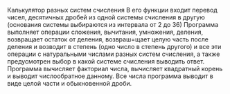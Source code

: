 Калькулятор разных систем счисления
В его функции входит перевод чисел, десятичных дробей из одной системы счисления в другую (основания системы выбираются из интервала от 2 до 36)
Программа выполняет операции сложения, вычитания, умножения, деления, возвращает остаток от деления, возвраш=щает целую часть после деления и возводит в степень (одно число в степень другого) и все эти операции с натуральными числами разных систем счисления, а также предусмотрен выбор в какой системе счисления выводить ответ.
Программа вычисляет факториал числа, вычисляет квадратный корень и выводит числообратное данному.
Все числа программа выводит в виде целой части и обыкновенной дроби.
